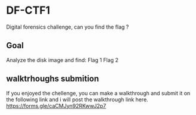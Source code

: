 # DF-CTF1
Digital forensics challenge, can you find the flag ?

## Goal 
Analyze the disk image and find:
Flag 1
Flag 2

## walktrhoughs submition
If you enjoyed the chellenge, you can make a walkthrough and submit it on the following link and i will post the walkthrough link here.
https://forms.gle/caCMJyn92RKwwJ2p7
